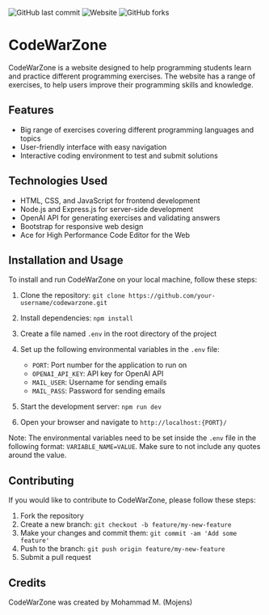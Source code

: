 ![GitHub last commit](https://img.shields.io/github/last-commit/mojens/codewarzone) ![Website](https://img.shields.io/website?up_message=online&url=https%3A%2F%2Fcodewarzone.vercel.app%2F) ![GitHub forks](https://img.shields.io/github/forks/mojens/codewarzone?style=social)
# CodeWarZone

CodeWarZone is a website designed to help programming students learn and practice different programming exercises. The website has a range of exercises, to help users improve their programming skills and knowledge.

## Features

- Big range of exercises covering different programming languages and topics
- User-friendly interface with easy navigation
- Interactive coding environment to test and submit solutions

## Technologies Used

- HTML, CSS, and JavaScript for frontend development
- Node.js and Express.js for server-side development
- OpenAI API for generating exercises and validating answers
- Bootstrap for responsive web design
- Ace for High Performance Code Editor for the Web

## Installation and Usage

To install and run CodeWarZone on your local machine, follow these steps:

1. Clone the repository: `git clone https://github.com/your-username/codewarzone.git`
2. Install dependencies: `npm install`
3. Create a file named `.env` in the root directory of the project
4. Set up the following environmental variables in the `.env` file:

   - `PORT`: Port number for the application to run on
   - `OPENAI_API_KEY`: API key for OpenAI API
   - `MAIL_USER`: Username for sending emails
   - `MAIL_PASS`: Password for sending emails

5. Start the development server: `npm run dev`
6. Open your browser and navigate to `http://localhost:{PORT}/`

Note: The environmental variables need to be set inside the `.env` file in the following format: `VARIABLE_NAME=VALUE`. Make sure to not include any quotes around the value.

## Contributing

If you would like to contribute to CodeWarZone, please follow these steps:

1. Fork the repository
2. Create a new branch: `git checkout -b feature/my-new-feature`
3. Make your changes and commit them: `git commit -am 'Add some feature'`
4. Push to the branch: `git push origin feature/my-new-feature`
5. Submit a pull request

## Credits

CodeWarZone was created by Mohammad M. (Mojens)

